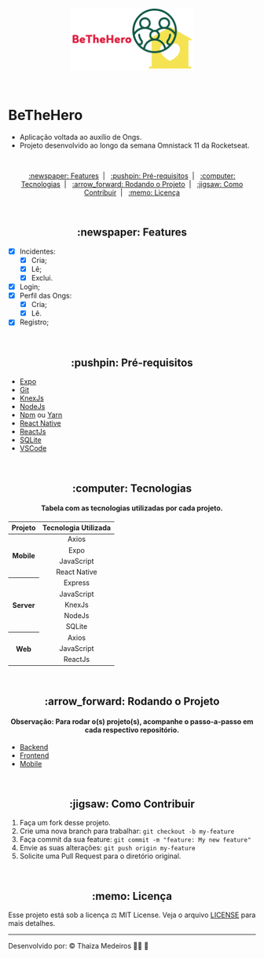 <p align="center">
  <img src=".imagens/be-the-hero.png" alt="Ecoleta" title="Ecoleta" style="vertical-align:top; margin:6px 4px;" width="50%">
</p><br />

# BeTheHero

- Aplicação voltada ao auxílio de Ongs.
- Projeto desenvolvido ao longo da semana Omnistack 11 da Rocketseat.

<br />

<p align="center">
  <a href="#features"> :newspaper: Features</a>&nbsp;&nbsp;|&nbsp;&nbsp;
  <a href="#requisitos">:pushpin: Pré-requisitos</a>&nbsp;&nbsp;|&nbsp;&nbsp;
  <a href="#tecnologias">:computer: Tecnologias</a>&nbsp;&nbsp;|&nbsp;&nbsp;
  <a href="#rodando"> :arrow_forward: Rodando o Projeto</a>&nbsp;&nbsp;|&nbsp;&nbsp;
  <a href="#contribuir"> :jigsaw: Como Contribuir</a>&nbsp;&nbsp;|&nbsp;&nbsp;
  <a href="#licenca"> :memo: Licença</a>
</p>

<br />

<div id="features" align="center">
    <h2> :newspaper: Features</h2>
</div>

- [x] Incidentes:
  - [x] Cria;
  - [x] Lê;
  - [x] Exclui.
- [x] Login;
- [x] Perfil das Ongs:
  - [x] Cria;
  - [x] Lê.
- [x] Registro;

<br />

<div id="requisitos" align="center">
    <h2> :pushpin: Pré-requisitos</h2>
</div>

- [Expo](https://expo.io/)
- [Git](https://git-scm.com)
- [KnexJs](https://knexjs.org/)
- [NodeJs](https://nodejs.org/)
- [Npm](https://www.npmjs.com/) ou [Yarn](https://yarnpkg.com/)
- [React Native](https://reactnative.dev/)
- [ReactJs](https://reactjs.org/)
- [SQLite](https://www.sqlite.org/)
- [VSCode](https://code.visualstudio.com/)

<br />

<div id="tecnologias" align="center">
    <h2> :computer: Tecnologias</h2>
</div>

<div id="#" align="center">
  <h4>
    Tabela com as tecnologias utilizadas por cada projeto.
  </h4>
</div>

<table class="table" align="center" style="text-align: center;">
  <thead>
    <tr>
      <th scope="col">Projeto</th>
      <th scope="col">Tecnologia Utilizada</th>
    </tr>
  </thead>
  <tbody>
    <tr>
      <th scope="row" rowspan="4">Mobile</th>
      <td>Axios</td>
    </tr>
    <tr><td>Expo</td></tr>
    <tr><td>JavaScript</td></tr>
    <tr><td>React Native</td></tr>
    <tr>
      <th scope="row" rowspan="5">Server</th>
      <td>Express</td>
    </tr>
    <tr><td>JavaScript</td></tr>
    <tr><td>KnexJs</td></tr>
    <tr><td>NodeJs</td></tr>
    <tr><td>SQLite</td></tr>
    <tr>
      <th scope="row" rowspan="3">Web</th>
      <td>Axios</td>
    </tr>
    <tr><td>JavaScript</td></tr>
    <tr><td>ReactJs</td></tr>
  </tbody>
</table>

<br />

<div id="rodando" align="center">
   <h2> :arrow_forward: Rodando o Projeto</h2>
</div>

<div id="#" align="center">
  <h4>
    <b>Observação:</b> Para rodar o(s) projeto(s), acompanhe o passo-a-passo em cada respectivo repositório.
  </h4>
</div>

- [Backend](backend)
- [Frontend](frontend)
- [Mobile](mobile)

<br />

<div id="contribuir" align="center">
    <h2> :jigsaw: Como Contribuir</h2>
</div>

1. Faça um fork desse projeto.
2. Crie uma nova branch para trabalhar: `git checkout -b my-feature`
3. Faça commit da sua feature: `git commit -m "feature: My new feature"`
4. Envie as suas alterações: `git push origin my-feature`
5. Solicite uma Pull Request para o diretório original.

<br />

<div id="licenca" align="center">
    <h2> :memo: Licença</h2>
</div>

Esse projeto está sob a licença :balance_scale: MIT License. Veja o arquivo [LICENSE](LICENSE) para mais detalhes.

---

Desenvolvido por: :copyright: Thaiza Medeiros :woman_technologist: :purple_heart:
